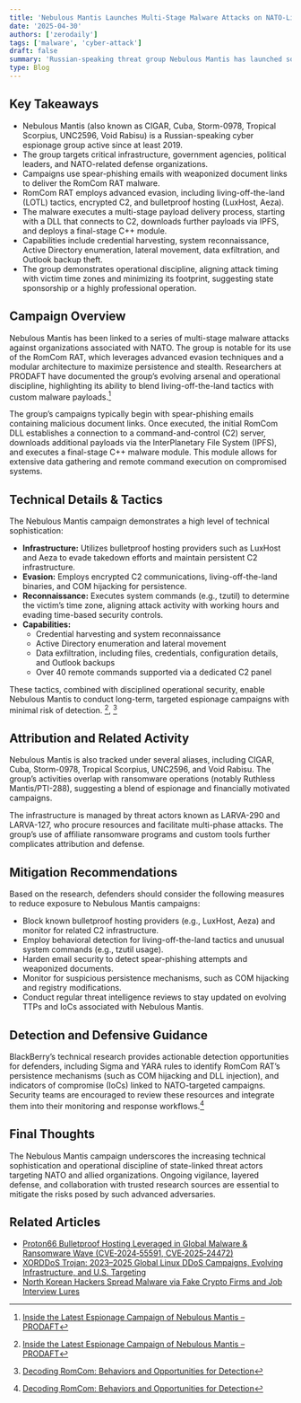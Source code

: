```yaml
---
title: 'Nebulous Mantis Launches Multi-Stage Malware Attacks on NATO-Linked Organizations'
date: '2025-04-30'
authors: ['zerodaily']
tags: ['malware', 'cyber-attack']
draft: false
summary: 'Russian-speaking threat group Nebulous Mantis has launched sophisticated, multi-stage malware attacks targeting NATO-associated organizations, leveraging RomCom RAT and advanced evasion tactics.'
type: Blog
---
```


## Key Takeaways

- Nebulous Mantis (also known as CIGAR, Cuba, Storm-0978, Tropical Scorpius, UNC2596, Void Rabisu) is a Russian-speaking cyber espionage group active since at least 2019.
- The group targets critical infrastructure, government agencies, political leaders, and NATO-related defense organizations.
- Campaigns use spear-phishing emails with weaponized document links to deliver the RomCom RAT malware.
- RomCom RAT employs advanced evasion, including living-off-the-land (LOTL) tactics, encrypted C2, and bulletproof hosting (LuxHost, Aeza).
- The malware executes a multi-stage payload delivery process, starting with a DLL that connects to C2, downloads further payloads via IPFS, and deploys a final-stage C++ module.
- Capabilities include credential harvesting, system reconnaissance, Active Directory enumeration, lateral movement, data exfiltration, and Outlook backup theft.
- The group demonstrates operational discipline, aligning attack timing with victim time zones and minimizing its footprint, suggesting state sponsorship or a highly professional operation.

## Campaign Overview

Nebulous Mantis has been linked to a series of multi-stage malware attacks against organizations associated with NATO. The group is notable for its use of the RomCom RAT, which leverages advanced evasion techniques and a modular architecture to maximize persistence and stealth. Researchers at PRODAFT have documented the group’s evolving arsenal and operational discipline, highlighting its ability to blend living-off-the-land tactics with custom malware payloads.[^1]

The group’s campaigns typically begin with spear-phishing emails containing malicious document links. Once executed, the initial RomCom DLL establishes a connection to a command-and-control (C2) server, downloads additional payloads via the InterPlanetary File System (IPFS), and executes a final-stage C++ malware module. This module allows for extensive data gathering and remote command execution on compromised systems.

## Technical Details & Tactics

The Nebulous Mantis campaign demonstrates a high level of technical sophistication:

- **Infrastructure:** Utilizes bulletproof hosting providers such as LuxHost and Aeza to evade takedown efforts and maintain persistent C2 infrastructure.
- **Evasion:** Employs encrypted C2 communications, living-off-the-land binaries, and COM hijacking for persistence.
- **Reconnaissance:** Executes system commands (e.g., tzutil) to determine the victim’s time zone, aligning attack activity with working hours and evading time-based security controls.
- **Capabilities:**
  - Credential harvesting and system reconnaissance
  - Active Directory enumeration and lateral movement
  - Data exfiltration, including files, credentials, configuration details, and Outlook backups
  - Over 40 remote commands supported via a dedicated C2 panel

These tactics, combined with disciplined operational security, enable Nebulous Mantis to conduct long-term, targeted espionage campaigns with minimal risk of detection. [^1], [^2]

## Attribution and Related Activity

Nebulous Mantis is also tracked under several aliases, including CIGAR, Cuba, Storm-0978, Tropical Scorpius, UNC2596, and Void Rabisu. The group’s activities overlap with ransomware operations (notably Ruthless Mantis/PTI-288), suggesting a blend of espionage and financially motivated campaigns.

The infrastructure is managed by threat actors known as LARVA-290 and LARVA-127, who procure resources and facilitate multi-phase attacks. The group’s use of affiliate ransomware programs and custom tools further complicates attribution and defense.

## Mitigation Recommendations

Based on the research, defenders should consider the following measures to reduce exposure to Nebulous Mantis campaigns:

- Block known bulletproof hosting providers (e.g., LuxHost, Aeza) and monitor for related C2 infrastructure.
- Employ behavioral detection for living-off-the-land tactics and unusual system commands (e.g., tzutil usage).
- Harden email security to detect spear-phishing attempts and weaponized documents.
- Monitor for suspicious persistence mechanisms, such as COM hijacking and registry modifications.
- Conduct regular threat intelligence reviews to stay updated on evolving TTPs and IoCs associated with Nebulous Mantis.

## Detection and Defensive Guidance

BlackBerry’s technical research provides actionable detection opportunities for defenders, including Sigma and YARA rules to identify RomCom RAT’s persistence mechanisms (such as COM hijacking and DLL injection), and indicators of compromise (IoCs) linked to NATO-targeted campaigns. Security teams are encouraged to review these resources and integrate them into their monitoring and response workflows.[^2]

## Final Thoughts

The Nebulous Mantis campaign underscores the increasing technical sophistication and operational discipline of state-linked threat actors targeting NATO and allied organizations. Ongoing vigilance, layered defense, and collaboration with trusted research sources are essential to mitigate the risks posed by such advanced adversaries.

## Related Articles

- [Proton66 Bulletproof Hosting Leveraged in Global Malware & Ransomware Wave (CVE‑2024‑55591, CVE‑2025‑24472)](/blog/2025-04-21-cybercriminals-exploit-proton66-bulletproof-hosting)
- [XORDDoS Trojan: 2023–2025 Global Linux DDoS Campaigns, Evolving Infrastructure, and U.S. Targeting](/blog/2025-04-18-xorddos-linux-ddos-malware-global-campaign)
- [North Korean Hackers Spread Malware via Fake Crypto Firms and Job Interview Lures](/blog/2025-04-27-north-korean-hackers-fake-crypto-job-lures)

[^1]: [Inside the Latest Espionage Campaign of Nebulous Mantis – PRODAFT](https://catalyst.prodaft.com/public/report/inside-the-latest-espionage-campaign-of-nebulous-mantis/overview)
[^2]: [Decoding RomCom: Behaviors and Opportunities for Detection](https://blogs.blackberry.com/en/2023/07/decoding-romcom-behaviors-and-opportunities-for-detection/)
